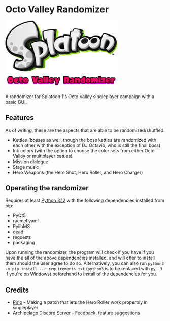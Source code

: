 # Octo Valley Randomizer
<img src="assets/repo_assets/Octo Valley Randomizer logo.png?raw=true" width="70%">

A randomizer for Splatoon 1's Octo Valley singleplayer campaign with a basic GUI.

## Features
As of writing, these are the aspects that are able to be randomized/shuffled:
- Kettles (bosses as well, though the boss kettles are randomized with each other with the exception of DJ Octavio, who is still the final boss)
- Ink colors (with the option to choose the color sets from either Octo Valley or multiplayer battles)
- Mission dialogue
- Stage music
- Hero Weapons (the Hero Shot, Hero Roller, and Hero Charger)

## Operating the randomizer

Requires at least [Python 3.12](https://www.python.org/downloads/release/python-3127/) with the following dependencies installed from pip: 

- PyQt5 
- ruamel.yaml
- PylibMS 
- oead
- requests
- packaging

Upon running the randomizer, the program will check if you have if you have the all of the above dependencies installed, and will offer to install them should the user agree to do so.
Alternatively, you can also run `python3 -m pip install --r requirements.txt` (`python3` is to be replaced with `py -3` if you're on Windows) beforehand to install of the dependencies for you.

## Credits

- [Pirlo](https://twitter.com/0x1CAA9C5C) - Making a patch that lets the Hero Roller work properply in singleplayer
- [Archipelago Discord Server](https://discord.gg/8Z65BR2) - Feedback, feature suggestions
